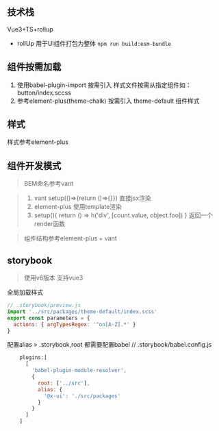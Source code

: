 ## 技术栈

Vue3+TS+rollup

* rollUp 用于UI组件打包为整体 `npm run build:esm-bundle`


## 组件按需加载

1. 使用babel-plugin-import 按需引入
样式文件按需从指定组件如：button/index.sccss
2. 参考element-plus(theme-chalk) 按需引入 theme-default 组件样式

## 样式
样式参考element-plus

## 组件开发模式
> BEM命名参考vant

> 1. vant setup(()=>{return ()=>{}}) 直接jsx渲染
> 2. element-plus 使用template渲染
> 3. setup(){ return () => h('div', [count.value, object.foo]) } 返回一个render函数

> 组件结构参考element-plus + vant

## storybook

>使用v6版本 支持vue3

全局加载样式
```js
// .storybook/preview.js
import '../src/packages/theme-default/index.scss'
export const parameters = {
  actions: { argTypesRegex: '^on[A-Z].*' }
}
```

配置alias > .storybook,root 都需要配置babel
// .storybook/babel.config.js
```js
    plugins:[
      [
        'babel-plugin-module-resolver',
        {
          root: ['../src'],
          alias: {
            '@x-ui': './src/packages'
          }
        }
      ]
    ]
```

